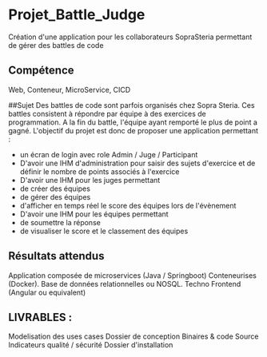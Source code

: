 # Projet_Battle_Judge

Création d'une application pour les collaborateurs SopraSteria permettant de gérer des battles de code

## Compétence
Web, Conteneur, MicroService, CICD

##Sujet 
Des battles de code sont parfois organisés chez Sopra Steria. Ces battles consistent à répondre par
équipe à des exercices de programmation.
A la fin du battle, l'équipe ayant remporté le plus de point a gagné.
L'objectif du projet est donc de proposer une application permettant :
- un écran de login avec role Admin / Juge / Participant
- D'avoir une IHM d'administration pour saisir des sujets d'exercice et de définir le nombre de points
associés à l'exercice
- D'avoir une IHM pour les juges permettant
- de créer des équipes
- de gérer des équipes
- d'afficher en temps réel le score des équipes lors de l'évènement 
- D'avoir une IHM pour les équipes permettant
- de soumettre la réponse
- de visualiser le score et le classement des équipes

## Résultats attendus
Application composée de microservices (Java / Springboot) 
Conteneurises (Docker).
Base de données relationnelles ou NOSQL.
Techno Frontend (Angular ou equivalent)

## LIVRABLES :
Modelisation des uses cases
Dossier de conception
Binaires & code Source
Indicateurs qualité / sécurité
Dossier d'installation
